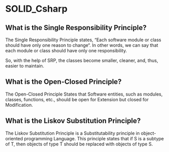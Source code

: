 # SOLID_Csharp

## What is the Single Responsibility Principle?

<p>
  The Single Responsibility Principle states, “Each software module or class should have only one reason to change“. In other words, we can say that each module or class should have only one responsibility. 

  So, with the help of SRP, the classes become smaller, cleaner, and, thus, easier to maintain.
</p>

## What is the Open-Closed Principle?

<p>
  The Open-Closed Principle States that Software entities, such as modules, classes, functions, etc., should be open for Extension but closed for Modification.
</p>

## What is the Liskov Substitution Principle?

<p>
  The Liskov Substitution Principle is a Substitutability principle in object-oriented programming Language. This principle states that if S is a subtype of T, then objects of type T should be replaced with objects of type S.
</p>

